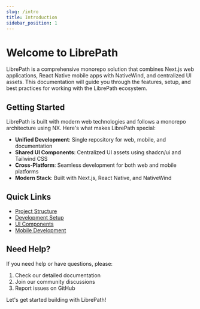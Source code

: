 ```yaml
---
slug: /intro
title: Introduction
sidebar_position: 1
---
```


# Welcome to LibrePath

LibrePath is a comprehensive monorepo solution that combines Next.js web applications, React Native mobile apps with NativeWind, and centralized UI assets. This documentation will guide you through the features, setup, and best practices for working with the LibrePath ecosystem.

## Getting Started

LibrePath is built with modern web technologies and follows a monorepo architecture using NX. Here's what makes LibrePath special:

- **Unified Development**: Single repository for web, mobile, and documentation
- **Shared UI Components**: Centralized UI assets using shadcn/ui and Tailwind CSS
- **Cross-Platform**: Seamless development for both web and mobile platforms
- **Modern Stack**: Built with Next.js, React Native, and NativeWind

## Quick Links

- [Project Structure](./project-structure)
- [Development Setup](./development-setup)
- [UI Components](./ui-components)
- [Mobile Development](./mobile-development)

## Need Help?

If you need help or have questions, please:

1. Check our detailed documentation
2. Join our community discussions
3. Report issues on GitHub

Let's get started building with LibrePath!
